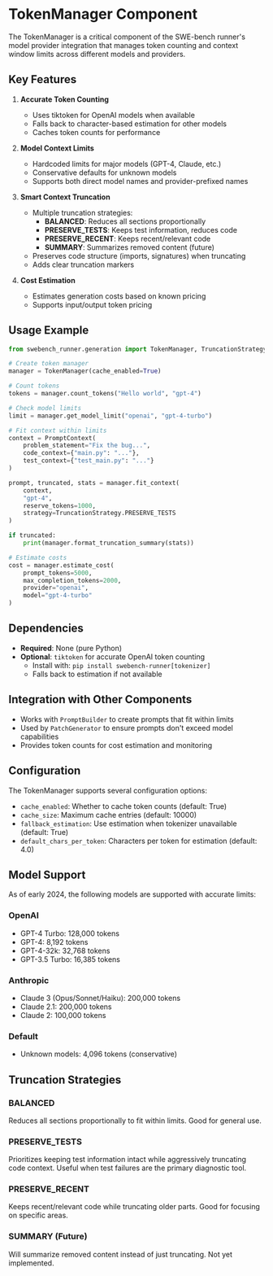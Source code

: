 # TokenManager Component

The TokenManager is a critical component of the SWE-bench runner's model provider integration that manages token counting and context window limits across different models and providers.

## Key Features

1. **Accurate Token Counting**
   - Uses tiktoken for OpenAI models when available
   - Falls back to character-based estimation for other models
   - Caches token counts for performance

2. **Model Context Limits**
   - Hardcoded limits for major models (GPT-4, Claude, etc.)
   - Conservative defaults for unknown models
   - Supports both direct model names and provider-prefixed names

3. **Smart Context Truncation**
   - Multiple truncation strategies:
     - **BALANCED**: Reduces all sections proportionally
     - **PRESERVE_TESTS**: Keeps test information, reduces code
     - **PRESERVE_RECENT**: Keeps recent/relevant code
     - **SUMMARY**: Summarizes removed content (future)
   - Preserves code structure (imports, signatures) when truncating
   - Adds clear truncation markers

4. **Cost Estimation**
   - Estimates generation costs based on known pricing
   - Supports input/output token pricing

## Usage Example

```python
from swebench_runner.generation import TokenManager, TruncationStrategy, PromptContext

# Create token manager
manager = TokenManager(cache_enabled=True)

# Count tokens
tokens = manager.count_tokens("Hello world", "gpt-4")

# Check model limits
limit = manager.get_model_limit("openai", "gpt-4-turbo")

# Fit context within limits
context = PromptContext(
    problem_statement="Fix the bug...",
    code_context={"main.py": "..."},
    test_context={"test_main.py": "..."}
)

prompt, truncated, stats = manager.fit_context(
    context,
    "gpt-4",
    reserve_tokens=1000,
    strategy=TruncationStrategy.PRESERVE_TESTS
)

if truncated:
    print(manager.format_truncation_summary(stats))

# Estimate costs
cost = manager.estimate_cost(
    prompt_tokens=5000,
    max_completion_tokens=2000,
    provider="openai",
    model="gpt-4-turbo"
)
```

## Dependencies

- **Required**: None (pure Python)
- **Optional**: `tiktoken` for accurate OpenAI token counting
  - Install with: `pip install swebench-runner[tokenizer]`
  - Falls back to estimation if not available

## Integration with Other Components

- Works with `PromptBuilder` to create prompts that fit within limits
- Used by `PatchGenerator` to ensure prompts don't exceed model capabilities
- Provides token counts for cost estimation and monitoring

## Configuration

The TokenManager supports several configuration options:

- `cache_enabled`: Whether to cache token counts (default: True)
- `cache_size`: Maximum cache entries (default: 10000)
- `fallback_estimation`: Use estimation when tokenizer unavailable (default: True)
- `default_chars_per_token`: Characters per token for estimation (default: 4.0)

## Model Support

As of early 2024, the following models are supported with accurate limits:

### OpenAI
- GPT-4 Turbo: 128,000 tokens
- GPT-4: 8,192 tokens
- GPT-4-32k: 32,768 tokens
- GPT-3.5 Turbo: 16,385 tokens

### Anthropic
- Claude 3 (Opus/Sonnet/Haiku): 200,000 tokens
- Claude 2.1: 200,000 tokens
- Claude 2: 100,000 tokens

### Default
- Unknown models: 4,096 tokens (conservative)

## Truncation Strategies

### BALANCED
Reduces all sections proportionally to fit within limits. Good for general use.

### PRESERVE_TESTS
Prioritizes keeping test information intact while aggressively truncating code context. Useful when test failures are the primary diagnostic tool.

### PRESERVE_RECENT
Keeps recent/relevant code while truncating older parts. Good for focusing on specific areas.

### SUMMARY (Future)
Will summarize removed content instead of just truncating. Not yet implemented.
